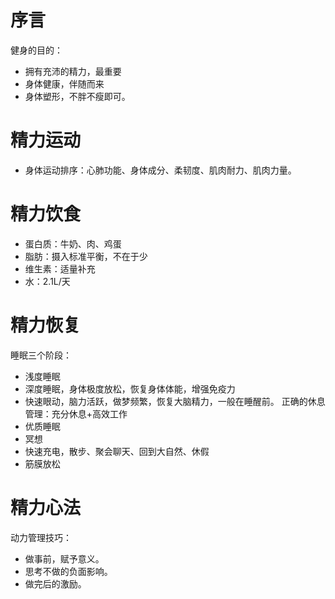 # 序言
健身的目的：
- 拥有充沛的精力，最重要
- 身体健康，伴随而来
- 身体塑形，不胖不瘦即可。

# 精力运动
- 身体运动排序：心肺功能、身体成分、柔韧度、肌肉耐力、肌肉力量。

# 精力饮食
- 蛋白质：牛奶、肉、鸡蛋
- 脂肪：摄入标准平衡，不在于少
- 维生素：适量补充
- 水：2.1L/天

# 精力恢复
睡眠三个阶段：
- 浅度睡眠
- 深度睡眠，身体极度放松，恢复身体体能，增强免疫力
- 快速眼动，脑力活跃，做梦频繁，恢复大脑精力，一般在睡醒前。
正确的休息管理：充分休息+高效工作
- 优质睡眠
- 冥想
- 快速充电，散步、聚会聊天、回到大自然、休假
- 筋膜放松

# 精力心法
动力管理技巧：
- 做事前，赋予意义。
- 思考不做的负面影响。
- 做完后的激励。